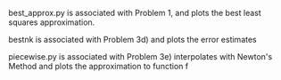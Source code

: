   best_approx.py is associated with Problem 1, and plots the best least squares approximation. 

  bestnk is associated with Problem 3d) and plots the error estimates 

  piecewise.py is associated with Problem 3e) interpolates with Newton's Method and plots the approximation to function f
